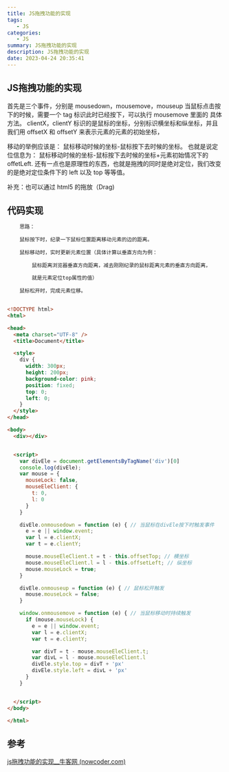 ```yaml
---
title: JS拖拽功能的实现
tags: 
   - JS
categories: 
   - JS
summary: JS拖拽功能的实现
description: JS拖拽功能的实现
date: 2023-04-24 20:35:41
---
```




## JS拖拽功能的实现

首先是三个事件，分别是 mousedown，mousemove，mouseup 当鼠标点击按下的时候，需要一个 tag 标识此时已经按下，可以执行 mousemove 里面的 具体方法。 clientX，clientY 标识的是鼠标的坐标，分别标识横坐标和纵坐标，并且我们用 offsetX 和 offsetY 来表示元素的元素的初始坐标，

移动的举例应该是： 鼠标移动时候的坐标-鼠标按下去时候的坐标。 也就是说定位信息为： 鼠标移动时候的坐标-鼠标按下去时候的坐标+元素初始情况下的 offetLeft. 还有一点也是原理性的东西，也就是拖拽的同时是绝对定位，我们改变的是绝对定位条件下的 left 以及 top 等等值。 



补充：也可以通过 html5 的拖放（Drag)



## 代码实现

```html
    思路：
 
    鼠标按下时，纪录一下鼠标位置距离移动元素的边的距离。
 
    鼠标移动时，实时更新元素位置（具体计算以垂直方向为例：
 
        鼠标距离浏览器垂直方向距离，减去刚刚纪录的鼠标距离元素的垂直方向距离，
 
        就是元素定位top属性的值）
 
    鼠标松开时，完成元素位移。


<!DOCTYPE html>
<html>

<head>
  <meta charset="UTF-8" />
  <title>Document</title>

  <style>
    div {
      width: 300px;
      height: 200px;
      background-color: pink;
      position: fixed;
      top: 0;
      left: 0;
    }
  </style>
</head>

<body>
  <div></div>


  <script>
    var divEle = document.getElementsByTagName('div')[0]
    console.log(divEle);
    var mouse = {
      mouseLock: false,
      mouseEleClient: {
        t: 0,
        l: 0
      }
    }

    divEle.onmousedown = function (e) { // 当鼠标在divEle按下时触发事件
      e = e || window.event;
      var l = e.clientX;
      var t = e.clientY;

      mouse.mouseEleClient.t = t - this.offsetTop; // 横坐标
      mouse.mouseEleClient.l = l - this.offsetLeft; // 纵坐标
      mouse.mouseLock = true;
    }

    divEle.onmouseup = function (e) { // 鼠标松开触发
      mouse.mouseLock = false;
    }

    window.onmousemove = function (e) { // 当鼠标移动时持续触发
      if (mouse.mouseLock) {
        e = e || window.event;
        var l = e.clientX;
        var t = e.clientY;

        var divT = t - mouse.mouseEleClient.t;
        var divL = l - mouse.mouseEleClient.l
        divEle.style.top = divT + 'px'
        divEle.style.left = divL + 'px'
      }
    }


  </script>
</body>

</html>
```





## 参考

[js拖拽功能的实现__牛客网 (nowcoder.com)](https://www.nowcoder.com/questionTerminal/fff24c04f16e4c48b2397e744a7ce336)